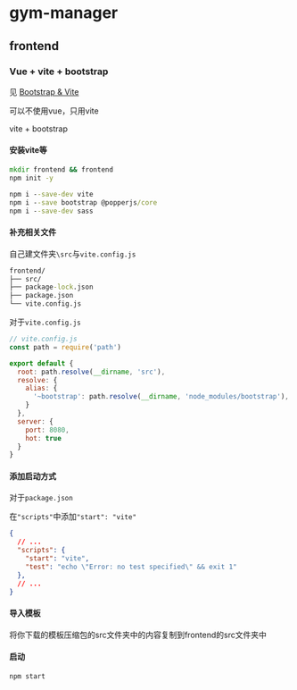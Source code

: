 # gym-manager

## frontend

### Vue + vite + bootstrap

见
[Bootstrap & Vite](https://v5.bootcss.com/docs/getting-started/vite/)


可以不使用vue，只用vite

vite + bootstrap

#### 安装vite等

```cmd
mkdir frontend && frontend
npm init -y

npm i --save-dev vite
npm i --save bootstrap @popperjs/core
npm i --save-dev sass
```

#### 补充相关文件

自己建文件夹`\src`与`vite.config.js`

```cmd
frontend/
├── src/
├── package-lock.json
├── package.json
└── vite.config.js
```

对于`vite.config.js`

```js
// vite.config.js
const path = require('path')

export default {
  root: path.resolve(__dirname, 'src'),
  resolve: {
    alias: {
      '~bootstrap': path.resolve(__dirname, 'node_modules/bootstrap'),
    }
  },
  server: {
    port: 8080,
    hot: true
  }
}
```

#### 添加启动方式

对于`package.json`

在`"scripts"`中添加`"start": "vite"`

```json
{
  // ...
  "scripts": {
    "start": "vite",
    "test": "echo \"Error: no test specified\" && exit 1"
  },
  // ...
}
```

#### 导入模板

将你下载的模板压缩包的src文件夹中的内容复制到frontend的src文件夹中

#### 启动

```cmd
npm start
```
